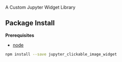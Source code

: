 A Custom Jupyter Widget Library

Package Install
---------------

**Prerequisites**
- [node](http://nodejs.org/)

```bash
npm install --save jupyter_clickable_image_widget
```
